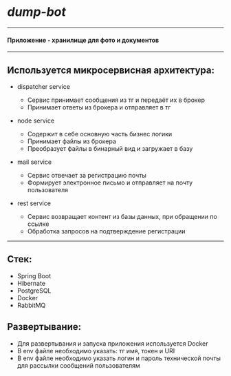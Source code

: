 # _dump-bot_
___

#### Приложение - хранилище для фото и документов
___
## Используется микросервисная архитектура:

+ dispatcher service
    + Сервис принимает сообщения из тг и передаёт их в брокер
    + Принимает ответы из брокера и отправляет в тг

+ node service
    + Содержит в себе основную часть бизнес логики 
    + Принимает файлы из брокера
    + Преобразует файлы в бинарный вид и загружает в базу
  
+ mail service
    + Сервис отвечает за регистрацию почты
    + Формирует электронное письмо и отправляет на почту пользователя

+ rest service
    + Сервис возвращает контент из базы данных, при обращении по ссылке
    + Обработка запросов на подтверждение регистрации
-------
## Стек:

+ Spring Boot
+ Hibernate
+ PostgreSQL
+ Docker
+ RabbitMQ

## Развертывание:
+ Для развертывания и запуска приложения используется Docker
+ В env файле необходимо указать: тг имя, токен и URI
+ В env файле необходимо указать логин и пароль технической почты для рассылки сообщений пользователям
